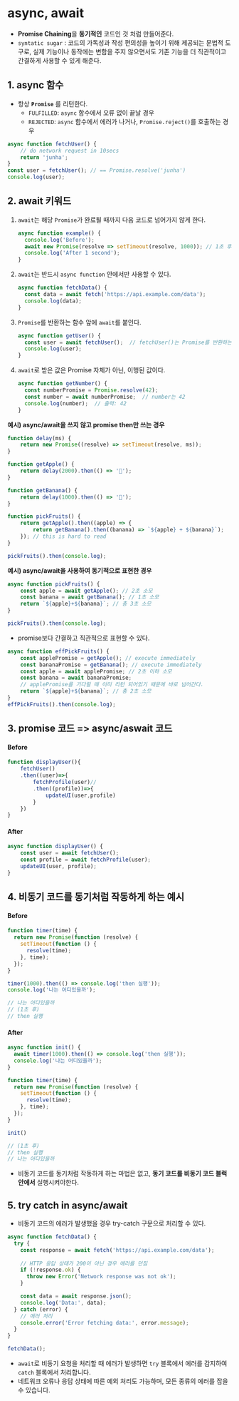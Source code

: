 # async, await

- **Promise Chaining**을 **동기적인** 코드인 것 처럼 만들어준다.
- `syntatic sugar` : 코드의 가독성과 작성 편의성을 높이기 위해 제공되는 문법적 도구로, 실제 기능이나 동작에는 변함을 주지 않으면서도 기존 기능을 더 직관적이고 간결하게 사용할 수 있게 해준다.

## 1. async 함수

- 항상 **`Promise`** 를 리턴한다.
  - `FULFILLED`: `async` 함수에서 오류 없이 끝날 경우
  - `REJECTED`: `async` 함수에서 에러가 나거나, `Promise.reject()`를 호출하는 경우

```js
async function fetchUser() {
    // do network request in 10secs
    return 'junha';
}
const user = fetchUser(); // == Promise.resolve('junha')
console.log(user);
```

## 2. await 키워드

1. `await`는 해당 `Promise`가 완료될 때까지 다음 코드로 넘어가지 않게 한다.
   ```javascript
   async function example() {
     console.log('Before');
     await new Promise(resolve => setTimeout(resolve, 1000)); // 1초 후에 넘어감
     console.log('After 1 second');
   }
   ```
2. `await`는 반드시 `async function` 안에서만 사용할 수 있다.
   ```javascript
   async function fetchData() {
     const data = await fetch('https://api.example.com/data');
     console.log(data);
   }
   ```

3. `Promise`를 반환하는 함수 앞에 `await`를 붙인다.
   ```javascript
   async function getUser() {
     const user = await fetchUser();  // fetchUser()는 Promise를 반환하는 함수
     console.log(user);
   }
   ```
4. `await`로 받은 값은 Promise 자체가 아닌, 이행된 값이다.
   ```javascript
   async function getNumber() {
     const numberPromise = Promise.resolve(42);
     const number = await numberPromise;  // number는 42
     console.log(number);  // 출력: 42
   }
   ``` 


**예시) async/await을 쓰지 않고 promise then만 쓰는 경우**

```js
function delay(ms) {
    return new Promise((resolve) => setTimeout(resolve, ms));
}

function getApple() {
    return delay(2000).then(() => '🍎');
}

function getBanana() {
    return delay(1000).then(() => '🍌');
}

function pickFruits() {
    return getApple().then((apple) => {
        return getBanana().then((banana) => `${apple} + ${banana}`);
    }); // this is hard to read
}

pickFruits().then(console.log);
```

**예시) async/await을 사용하여 동기적으로 표현한 경우**

```js
async function pickFruits() {
    const apple = await getApple(); // 2초 소모
    const banana = await getBanana(); // 1초 소모
    return `${apple}+${banana}`; // 총 3초 소모
}

pickFruits().then(console.log);
```

-   promise보다 간결하고 직관적으로 표현할 수 있다.

```js
async function effPickFruits() {
    const applePromise = getApple(); // execute immediately
    const bananaPromise = getBanana(); // execute immediately
    const apple = await applePromise; // 2초 이하 소모
    const banana = await bananaPromise; 
    // applePromise를 기다릴 때 이미 리턴 되어있기 때문에 바로 넘어간다.
    return `${apple}+${banana}`; // 총 2초 소모
}
effPickFruits().then(console.log);
```

## 3. promise 코드 => async/aswait 코드

#### Before
```js
function displayUser(){
    fetchUser()
    .then((user)=>{
        fetchProfile(user)//
        .then((profile))=>{
            updateUI(user,profile)
        }
    })
}
```

#### After
```js
async function displayUser() {
    const user = await fetchUser();
    const profile = await fetchProfile(user);
    updateUI(user, profile);
}
```

## 4. 비동기 코드를 동기처럼 작동하게 하는 예시 

#### Before
```js
function timer(time) {
  return new Promise(function (resolve) {
    setTimeout(function () {
      resolve(time);
    }, time);
  });
}

timer(1000).then(() => console.log('then 실행'));
console.log('나는 어디있을까');

// 나는 어디있을까
// (1초 후)
// then 실행
```

#### After
```js
async function init() {
  await timer(1000).then(() => console.log('then 실행'));
  console.log('나는 어디있을까');
}

function timer(time) {
  return new Promise(function (resolve) {
    setTimeout(function () {
      resolve(time);
    }, time);
  });
}

init()

// (1초 후)
// then 실행
// 나는 어디있을까
```
- 비동기 코드를 동기처럼 작동하게 하는 마법은 없고, **동기 코드를 비동기 코드 블럭안에서** 실행시켜야한다.


## 5. try catch in async/await

- 비동기 코드의 에러가 발생했을 경우 try-catch 구문으로 처리할 수 있다.


```javascript
async function fetchData() {
  try {
    const response = await fetch('https://api.example.com/data');
    
    // HTTP 응답 상태가 200이 아닌 경우 에러를 던짐
    if (!response.ok) {
      throw new Error('Network response was not ok');
    }

    const data = await response.json();
    console.log('Data:', data);
  } catch (error) {
    // 에러 처리
    console.error('Error fetching data:', error.message);
  }
}

fetchData();
```

- `await`로 비동기 요청을 처리할 때 에러가 발생하면 `try` 블록에서 에러를 감지하여 `catch` 블록에서 처리합니다.
- 네트워크 오류나 응답 상태에 따른 예외 처리도 가능하며, 모든 종류의 에러를 잡을 수 있습니다.
